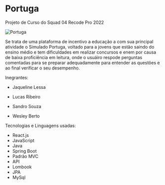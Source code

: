 # Portuga
Projeto de Curso do Squad 04 Recode Pro 2022

![Portuga](https://user-images.githubusercontent.com/108100442/193721242-4fd2569e-50ea-47b6-9ca0-2c6829310edb.png)


Se trata de uma plataforma de incentivo a educação a com sua principal atividade o Simulado Portuga, voltado para a jovens que estão saindo do ensino médio e tem dificuldades em realizar concursos e enem por causa de baixa proficiência em leitura, onde o usuáiro respode perguntas comentadas para se preparar adequadamente para entender as questões e ao final verificar o seu desempenho.

Inegrantes:

- Jaqueline Lessa

- Lucas Ribeiro

- Sandro Souza

- Wesley Berto

Tecnologias e Linguagens usadas:

- React.js
- JavaScript
- Java
- Spring Boot
- Padrão MVC
-  API
- Lombook
- JPA
- MySql


